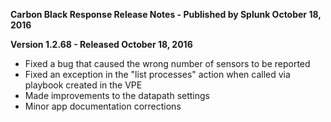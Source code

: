 **Carbon Black Response Release Notes - Published by Splunk October 18, 2016**


**Version 1.2.68 - Released October 18, 2016**

* Fixed a bug that caused the wrong number of sensors to be reported
* Fixed an exception in the "list processes" action when called via playbook created in the VPE
* Made improvements to the datapath settings
* Minor app documentation corrections
